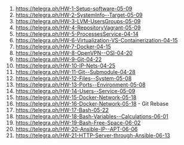 1) https://telegra.ph/HW-1-Setup-software-05-09
2) https://telegra.ph/HW-2-SystemInfo--Target-05-09
3) https://telegra.ph/HW-3-LVM-UsersGroups-05-09
4) https://telegra.ph/HW-4-RepositoryVagrant-05-09
5) https://telegra.ph/HW-5-ProcessesService-04-14
6) https://telegra.ph/HW-6-Virtualization-VS-Containerization-04-15
7) https://telegra.ph/HW-7-Docker-04-15
8) https://telegra.ph/HW-8-OpenVPN--OSI-04-20
9) https://telegra.ph/HW-9-Git-04-22
10) https://telegra.ph/HW-10-IP-Nets-04-25
11) https://telegra.ph/HW-11-Git--Submodule-04-28
12) https://telegra.ph/HW-12-Files--System-05-08
13) https://telegra.ph/HW-13-Ports--Environment-05-08
14) https://telegra.ph/HW-14-Users--Service-05-09
15) https://telegra.ph/HW-15-Docker-Network-05-18
16) https://telegra.ph/HW-16-Docker-Network-05-18 - Git Rebase
17) https://telegra.ph/HW-17-Bash-05-22
18) https://telegra.ph/HW-18-Bash-Variables--Calculations-06-01
19) https://telegra.ph/HW-19-Bash-Free-Space-06-02
20) https://telegra.ph/HW-20-Ansible-IP--APT-06-06
21) https://telegra.ph/HW-21-HTTP-Server-through-Ansible-06-13
